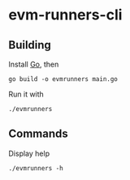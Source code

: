 # evm-runners-cli

## Building

Install [Go](https://go.dev/doc/install), then

```
go build -o evmrunners main.go
```

Run it with
```
./evmrunners
```

## Commands

Display help
```
./evmrunners -h
```
